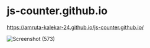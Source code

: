 # js-counter.github.io
https://amruta-kalekar-24.github.io/js-counter.github.io/

![Screenshot (573)](https://user-images.githubusercontent.com/97938514/230547215-402cca2b-f377-4f76-a6d9-f2ad4957ff38.png)
